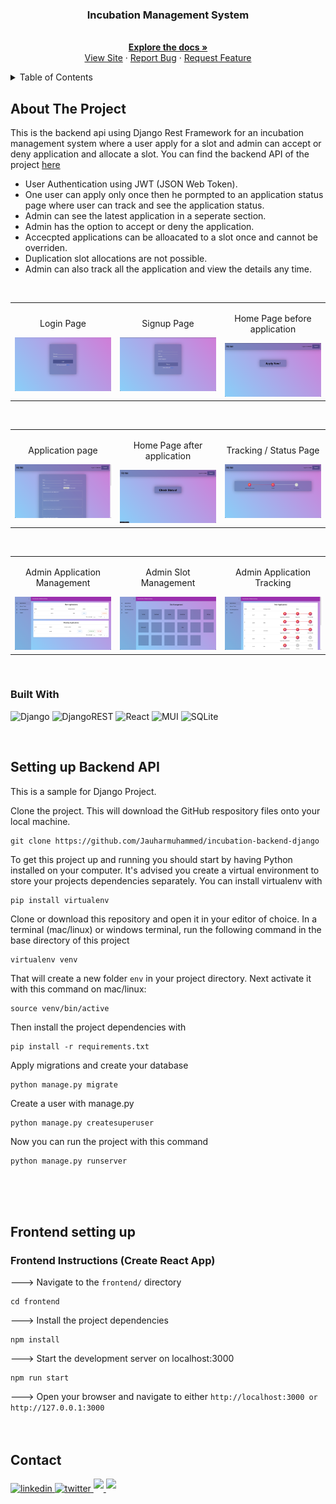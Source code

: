 

<!-- PROJECT LOGO -->
<div align="center">
  <h3 align="center">Incubation Management System</h3>

  <p align="center">
    <br />
    <a href="https://github.com/Jauharmuhammed/incubation-frontend-react"><strong>Explore the docs »</strong></a>
    <br />
    <a href="https://incubation-frontend-react.netlify.app/">View Site</a>
    ·
    <a href="https://github.com/Jauharmuhammed/incubation-frontend-react/issues">Report Bug</a>
    ·
    <a href="https://github.com/Jauharmuhammed/incubation-frontend-react/issues">Request Feature</a>
  </p>
</div>



<!-- TABLE OF CONTENTS -->
<details>
  <summary>Table of Contents</summary>
  <ol>
    <li>
      <a href="#about-the-project">About The Project</a>
      <ul>
        <li><a href="#built-with">Built With</a></li>
      </ul>
    </li>
    <li>
      <a href="#frontend-setting-up">Frontend setting up</a>
    </li>
    <li><a href="#contact">Contact</a></li>
  </ol>
</details>


## About The Project
This is the backend api using Django Rest Framework for an incubation management system where a user apply for a slot and admin can accept or deny application and allocate a slot. You can find the backend API of the project [here](https://github.com/Jauharmuhammed/incubation-backend-django)

- User Authentication using JWT (JSON Web Token).
- One user can apply only once then he pormpted to an application status page where user can track and see the application status.
- Admin can see the latest application in a seperate section.
- Admin has the option to accept or deny the application.
- Accecpted applications can be alloacated to a slot once and cannot be overriden.
- Duplication slot allocations are not possible.
- Admin can also track all the application and view the details any time.
<br>

<table width="100%"> 
<tr>

<td width="33%">
<p align="center">
Login Page
</p>
<img src="https://github.com/Jauharmuhammed/incubation-frontend-react/blob/main/assets/1.png">  
</td>
  <td width="33%">      
<p align="center">
Signup Page
</p>
<img src="https://github.com/Jauharmuhammed/incubation-frontend-react/blob/main/assets/2.png">
</td> 
  <td width="33%">      
<p align="center">
Home Page before application
</p>
<img src="https://github.com/Jauharmuhammed/incubation-frontend-react/blob/main/assets/3.png">
</td> 
</table>
<br/>

<table width="100%"> 
<tr>

<td width="33%">
<p align="center">
Application page
</p>
<img src="https://github.com/Jauharmuhammed/incubation-frontend-react/blob/main/assets/4.png">  
</td>
  <td width="33%">      
<p align="center">
Home Page after application
</p>
<img src="https://github.com/Jauharmuhammed/incubation-frontend-react/blob/main/assets/5.png">
</td> 
  <td width="33%">      
<p align="center">
Tracking / Status Page
</p>
<img src="https://github.com/Jauharmuhammed/incubation-frontend-react/blob/main/assets/6.png">
</td> 
</table>
<br/>

<table width="100%"> 
<tr>

<td width="33%">
<p align="center">
Admin Application Management
</p>
<img src="https://github.com/Jauharmuhammed/incubation-frontend-react/blob/main/assets/7.png">  
</td>
  <td width="33%">      
<p align="center">
Admin Slot Management
</p>
<img src="https://github.com/Jauharmuhammed/incubation-frontend-react/blob/main/assets/8.png">
</td> 
  <td width="33%">      
<p align="center">
Admin Application Tracking
</p>
<img src="https://github.com/Jauharmuhammed/incubation-frontend-react/blob/main/assets/9.png">
</td> 
</table>
<br/>

### Built With

![Django](https://img.shields.io/badge/Django-092E20?style=for-the-badge&logo=django&logoColor=white)
![DjangoREST](https://img.shields.io/badge/DJANGO-REST-ff1709?style=for-the-badge&logo=django&logoColor=white&color=ff1709&labelColor=gray)
![React](https://img.shields.io/badge/React-20232A?style=for-the-badge&logo=react&logoColor=61DAFB)
![MUI](https://img.shields.io/badge/MUI-%230081CB.svg?style=for-the-badge&logo=mui&logoColor=white)
![SQLite](https://img.shields.io/badge/SQLite-07405E?style=for-the-badge&logo=sqlite&logoColor=white)

<br>


## Setting up Backend API 

This is a sample for Django Project.

Clone the project. This will download the GitHub respository files onto your local machine.

```Shell
git clone https://github.com/Jauharmuhammed/incubation-backend-django
```

To get this project up and running you should start by having Python installed on your computer. It's advised you create a virtual environment to store your projects dependencies separately. You can install virtualenv with

```
pip install virtualenv
```

Clone or download this repository and open it in your editor of choice. In a terminal (mac/linux) or windows terminal, run the following command in the base directory of this project

```
virtualenv venv
```

That will create a new folder `env` in your project directory. Next activate it with this command on mac/linux:

```
source venv/bin/active
```

Then install the project dependencies with

```
pip install -r requirements.txt
```

Apply migrations and create your database
```
python manage.py migrate
```
Create a user with manage.py
```
python manage.py createsuperuser
```

Now you can run the project with this command

```
python manage.py runserver
```

<br>
<br>
<br>


## Frontend setting up

### Frontend Instructions (Create React App) 

---> Navigate to the `frontend/` directory

```Shell
cd frontend
```

---> Install the project dependencies

```Shell
npm install
```

---> Start the development server on localhost:3000

```Shell
npm run start
```

---> Open your browser and navigate to either `http://localhost:3000 or http://127.0.0.1:3000`
<br>
<br>
<br>



## Contact

<div align='left'>

<a href="https://linkedin.com/in/jauharmuhammed" target="_blank">
<img src="https://img.shields.io/badge/linkedin-%2300acee.svg?color=405DE6&style=for-the-badge&logo=linkedin&logoColor=white" alt=linkedin style="margin-bottom: 5px;"/>
</a>
	
<a href="https://twitter.com/jauharmuhammed_" target="_blank">
<img src="https://img.shields.io/badge/twitter-%2300acee.svg?color=1DA1F2&style=for-the-badge&logo=twitter&logoColor=white" alt=twitter style="margin-bottom: 5px;"/>
</a>
	
<a href="mailto:jauharmuhammedk@gmail.com" target="_blank">
<img src="https://img.shields.io/badge/gmail-%23EA4335.svg?style=for-the-badge&logo=gmail&logoColor=white" t=mail style="margin-bottom: 5px;" />
</a>
	
		
<a href="https://codepen.io/jauharmuhammed" target="_blank">
<img src="https://img.shields.io/badge/codepen-%23000000.svg?style=for-the-badge&logo=codepen&logoColor=white" t=mail style="margin-bottom: 5px;" />
</a>

</div>


